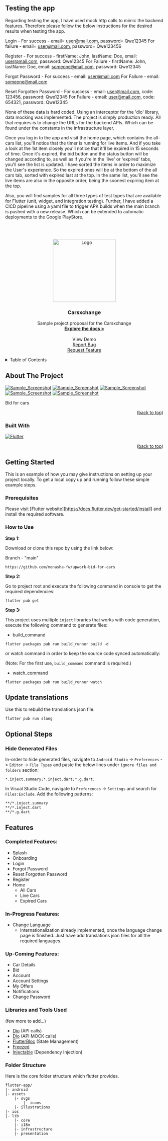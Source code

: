
<a name="readme-top"></a>

<!-- PROJECT SHIELDS -->

[comment]: <> ([![Contributors][contributors-shield]][contributors-url])

[comment]: <> ([![Forks][forks-shield]][forks-url])

[comment]: <> ([![Stargazers][stars-shield]][stars-url])

[comment]: <> ([![Issues][issues-shield]][issues-url])

[comment]: <> ([![MIT License][license-shield]][license-url])

[comment]: <> ([![LinkedIn][linkedin-shield]][linkedin-url])

## Testing the app

<p>Regarding testing the app, I have used mock http calls to mimic the backend features. Therefore please follow the below instructions for the desired results when testing the app.

Login -
For success - email= user@mail.com, password= Qwe12345
For failure - email= user@mail.com, password= Qwe123456

Register -
For success - firstName: John, lastName: Doe, email: user@mail.com, password: Qwe12345
For Failure - firstName: John, lastName: Doe, email: someone@mail.com, password: Qwe12345

Forgot Password -
For success - email: user@mail.com
For Failure - email: someone@mail.com

Reset Forgotten Password -
For success - email: user@mail.com, code: 123456, password: Qwe12345
For Failure - email: user@mail.com, code: 654321, password: Qwe12345

None of these data is hard coded. Using an interceptor for the 'dio' library, data mocking was implemented.
The project is simply production ready. All that requires is to change the URLs for the backend APIs. Which can be found under the constants in the infrastructure layer.

Once you log in to the app and visit the home page, which contains the all-cars list, you'll notice that the timer is running for live items. And if you take a look at the 1st item closely you'll notice that it'll be expired in 15 seconds of time. Once it's expired, the bid button and the status button will be changed according to, as well as if you're in the 'live' or 'expired' tabs, you'll see the list is updated. I have sorted the items in order to maximize the User's experience. So the expired ones will be at the bottom of the all cars tab, sorted with expired last at the top. In the same list, you'll see the live items are also in the opposite order, being the soonest expiring item at the top.

Also, you will find samples for all three types of test types that are available for Flutter (unit, widget, and integration testing). Further, I have added a CICD pipeline using a yaml file to trigger APK builds when the main branch is pushed with a new release. Which can be extended to automatic deployments to the Google PlayStore.
<p/>
<br />

<!-- PROJECT LOGO -->
<br />
<div align="center">
  <a href="https://github.com/monasha-fw/upwork-bid-for-cars">
    <img src="public/images/logo.png" alt="Logo" height="200">
  </a>

<h3 align="center">Carsxchange</h3>

  <p align="center">
    Sample project proposal for the Carsxchange
    <br />
    <a href="https://github.com/monasha-fw/upwork-bid-for-cars"><strong>Explore the docs »</strong></a>
    <br />
    <br />
    <a >View Demo</a>
    <br />
    <a href="https://github.com/monasha-fw/upwork-bid-for-cars/issues">Report Bug</a>
    <br />
    <a href="https://github.com/monasha-fw/upwork-bid-for-cars/issues">Request Feature</a>
  </p>
</div>



<!-- TABLE OF CONTENTS -->
<details>
  <summary>Table of Contents</summary>
  <ol>
    <li>
      <a href="#about-the-project">About The Project</a>
      <ul>
        <li><a href="#built-with">Built With</a></li>
      </ul>
    </li>
    <li>
      <a href="#getting-started">Getting Started</a>
      <ul>
        <li><a href="#prerequisites">Prerequisites</a></li>
        <li><a href="#how-to-use">How to Use</a></li>
      </ul>
    </li>
    <li><a href="#hide-generated-files">Hide Generated Files</a></li>
    <li>
      <a href="#features">Features</a>
      <ul>
        <li><a href="#completed-features">Completed Features</a></li>
        <li><a href="#in-progress-features">In-Progress Features</a></li>
        <li><a href="#up-coming-features">Up-Coming Features</a></li>
      </ul>
    </li>
    <li><a href="#libraries-and-tools-used">Libraries and Tools Used</a></li>
    <li><a href="#folder-structure">Folder Structure</a></li>
  </ol>
</details>



<!-- ABOUT THE PROJECT -->

## About The Project
[![Sample_Screenshot][product-screenshot-2]](https://github.com/monasha-fw/upwork-bid-for-cars)
[![Sample_Screenshot][product-screenshot-3]](https://github.com/monasha-fw/upwork-bid-for-cars)
[![Sample_Screenshot][product-screenshot-4]](https://github.com/monasha-fw/upwork-bid-for-cars)
[![Sample_Screenshot][product-screenshot-5]](https://github.com/monasha-fw/upwork-bid-for-cars)
[![Sample_Screenshot][product-screenshot-6]](https://github.com/monasha-fw/upwork-bid-for-cars)

Bid for cars

<p align="right">(<a href="#readme-top">back to top</a>)</p>

### Built With

[![Flutter][Flutter]][Flutter-url]

<p align="right">(<a href="#readme-top">back to top</a>)</p>



<!-- GETTING STARTED -->

## Getting Started

This is an example of how you may give instructions on setting up your project locally.
To get a local copy up and running follow these simple example steps.

### Prerequisites

Please visit [Flutter website][https://docs.flutter.dev/get-started/install] and install the
required software.

### How to Use

**Step 1:**

Download or clone this repo by using the link below:

Branch - "main"

```
https://github.com/monasha-fw/upwork-bid-for-cars
```

**Step 2:**

Go to project root and execute the following command in console to get the required dependencies:

```
flutter pub get 
```

**Step 3:**

This project uses multiple `inject` libraries that works with code generation, execute the following
command to generate files:

* build_command
```
flutter packages pub run build_runner build -d
```

or watch command in order to keep the source code synced automatically:

(Note: For the first use, `build_command` command is required.)

* watch_command
```
flutter packages pub run build_runner watch
```

## Update translations

Use this to rebuild the translations json file.
```
flutter pub run slang
```

## Optional Steps
### Hide Generated Files

In-order to hide generated files, navigate
to `Android Studio` -> `Preferences` -> `Editor` -> `File Types` and paste the below lines
under `ignore files and folders` section:

```
*.inject.summary;*.inject.dart;*.g.dart;
```

In Visual Studio Code, navigate to `Preferences` -> `Settings` and search for `Files:Exclude`. Add
the following patterns:

```
**/*.inject.summary
**/*.inject.dart
**/*.g.dart
```

## Features
### Completed Features:

* Splash
* Onboarding
* Login
* Forgot Password
* Reset Forgotten Password
* Register
* Home
  * All Cars
  * Live Cars
  * Expired Cars

### In-Progress Features:
* Change Language
  * Internationalization already implemented, once the language change page is finished. Just have add translations json files for all the required languages. 

### Up-Coming Features:

* Car Details
* Bid
* Account
* Account Settings
* My Offers
* Notifications
* Change Password

### Libraries and Tools Used 
(few more to add...)

* [Dio](https://github.com/flutterchina/dio) (API calls)
* [Dio](https://github.com/flutterchina/dio) (API MOCK calls)
* [FlutterBloc](https://github.com/felangel/bloc/) (State Management)
* [Freezed](https://pub.dev/packages/freezed)
* [Injectable](https://pub.dev/packages/injectable) (Dependency Injection)

### Folder Structure

Here is the core folder structure which flutter provides.

```
flutter-app/
|- android
|- assets
    |- svgs
        |- icons
    |- illustrations
|- ios
|- lib
    |- core
    |- i18n
    |- infrastructure
    |- presentation
```

<!-- MARKDOWN LINKS & IMAGES -->
<!-- https://www.markdownguide.org/basic-syntax/#reference-style-links -->

[contributors-shield]: https://img.shields.io/github/contributors/github_username/repo_name.svg?style=for-the-badge

[contributors-url]: https://github.com/monasha-fw/upwork-bid-for-cars/graphs/contributors

[forks-shield]: https://img.shields.io/github/forks/github_username/repo_name.svg?style=for-the-badge

[forks-url]: https://github.com/monasha-fw/upwork-bid-for-cars/network/members

[stars-shield]: https://img.shields.io/github/stars/github_username/repo_name.svg?style=for-the-badge

[stars-url]: https://github.com/monasha-fw/upwork-bid-for-cars/stargazers

[issues-shield]: https://img.shields.io/github/issues/github_username/repo_name.svg?style=for-the-badge

[issues-url]: https://github.com/monasha-fw/upwork-bid-for-cars/issues

[license-shield]: https://img.shields.io/github/license/github_username/repo_name.svg?style=for-the-badge

[license-url]: https://github.com/monasha-fw/upwork-bid-for-cars/blob/master/LICENSE.txt

[linkedin-shield]: https://img.shields.io/badge/-LinkedIn-black.svg?style=for-the-badge&logo=linkedin&colorB=555

[linkedin-url]: https://linkedin.com/in/linkedin_username

[product-logo]: public/images/logo.png

[product-screenshot-2]: public/images/screenshot_2.png
[product-screenshot-3]: public/images/screenshot_3.png
[product-screenshot-4]: public/images/screenshot_4.png
[product-screenshot-5]: public/images/screenshot_5.png
[product-screenshot-6]: public/images/screenshot_6.png

[Flutter]: https://img.shields.io/badge/Flutter-%2302569B.svg?style=for-the-badge&logo=Flutter&logoColor=white

[Flutter-url]: https://flutter.dev/
